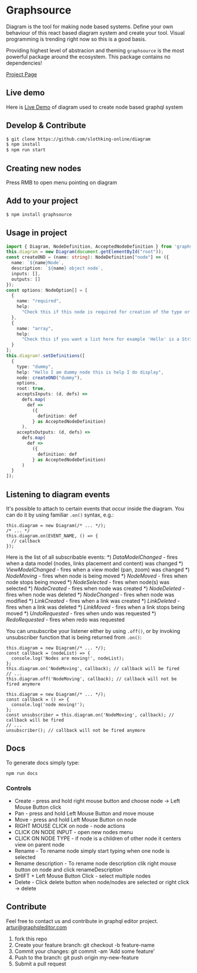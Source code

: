 # Graphsource

Diagram is the tool for making node based systems. Define your own behaviour of this react based diagram system and create your tool. Visual programming is trending right now so this is a good basis.

Providing highest level of abstracion and theming `graphsource` is the most powerful package around the ecosystem. This package contains no dependencies!

[Project Page](https://diagram.graphqleditor.com)

## Live demo

Here is [Live Demo](https://app.graphqleditor.com) of diagram used to create node based graphql system


## Develop & Contribute

```sh
$ git clone https://github.com/slothking-online/diagram
$ npm install
$ npm run start
```

## Creating new nodes

Press RMB to open menu pointing on diagram

## Add to your project

```sh
$ npm install graphsource
```

## Usage in project

```ts
import { Diagram, NodeDefinition, AcceptedNodeDefinition } from 'graphsource'
this.diagram = new Diagram(document.getElementById("root"));
const createOND = (name: string): NodeDefinition["node"] => ({
  name: `${name}Node`,
  description: `${name} object node`,
  inputs: [],
  outputs: []
});
const options: NodeOption[] = [
  {
    name: "required",
    help:
      "Check this if this node is required for creation of the type or is required in input | interface"
  },
  {
    name: "array",
    help:
      "Check this if you want a list here for example 'Hello' is a String however ['Hello', 'Me', 'World', 'Sloth'] its an array of strings"
  }
];
this.diagram!.setDefinitions([
  {
    type: "dummy",
    help: "Hello I am dummy node this is help I do display",
    node: createOND("dummy"),
    options,
    root: true,
    acceptsInputs: (d, defs) =>
      defs.map(
        def =>
          ({
            definition: def
          } as AcceptedNodeDefinition)
      ),
    acceptsOutputs: (d, defs) =>
      defs.map(
        def =>
          ({
            definition: def
          } as AcceptedNodeDefinition)
      )
  }
]);
```

## Listening to diagram events

It's possible to attach to certain events that occur inside the diagram.
You can do it by using familiar `.on()` syntax, e.g.:

```
this.diagram = new Diagram(/* ... */);
/* ... */
this.diagram.on(EVENT_NAME, () => {
  // callback
});
```

Here is the list of all subscribable events:
*) *DataModelChanged* - fires when a data model (nodes, links placement and content) was changed
*) *ViewModelChanged* - fires when a view model (pan, zoom) was changed
*) *NodeMoving* - fires when node is being moved
*) *NodeMoved* - fires when node stops being moved
*) *NodeSelected* - fires when node(s) was selected
*) *NodeCreated* - fires when node was created
*) *NodeDeleted* - fires when node was deleted
*) *NodeChanged* - fires when node was modified
*) *LinkCreated* - fires when a link was created
*) *LinkDeleted* - fires when a link was deleted
*) *LinkMoved* - fires when a link stops being moved
*) *UndoRequested* - fires when undo was requested
*) *RedoRequested* - fires when redo was requested

You can unsubscribe your listener either by using `.off()`, or by invoking unsubscriber function that is being returned from `.on()`:

```
this.diagram = new Diagram(/* ... */);
const callback = (nodeList) => {
  console.log('Nodes are moving!', nodeList);
};
this.diagram.on('NodeMoving', callback); // callback will be fired
// ...
this.diagram.off('NodeMoving', callback); // callback will not be fired anymore
```

```
this.diagram = new Diagram(/* ... */);
const callback = () => {
  console.log('node moving!');
};
const unsubscriber = this.diagram.on('NodeMoving', callback); // callback will be fired
// ...
unsubscriber(); // callback will not be fired anymore
```

## Docs

To generate docs simply type:
```
npm run docs
```


### Controls

* Create - press and hold right mouse button and choose node -> Left Mouse Button click
* Pan - press and hold Left Mouse Button and move mouse
* Move - press and hold Left Mouse Button on node
* RIGHT MOUSE CLICK on node - node actions
* CLICK ON NODE INPUT - open new nodes menu
* CLICK ON NODE TYPE - if node is a children of other node it centers view on parent node
* Rename - To rename node simply start typing when one node is selected
* Rename description - To rename node description clik right mouse button on node and click renameDescription
* SHIFT + Left Mouse Button Click - select multiple nodes
* Delete - Click delete button when node/nodes are selected or right click -> delete

## Contribute

Feel free to contact us and contribute in graphql editor project. artur@graphqleditor.com

1.  fork this repo
2.  Create your feature branch: git checkout -b feature-name
3.  Commit your changes: git commit -am 'Add some feature'
4.  Push to the branch: git push origin my-new-feature
5.  Submit a pull request
